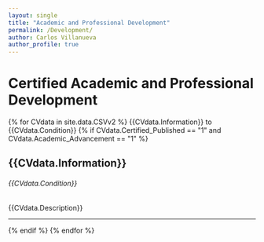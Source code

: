```yaml
---
layout: single
title: "Academic and Professional Development"
permalink: /Development/
author: Carlos Villanueva
author_profile: true
---
```

<h1>Certified Academic and Professional Development</h1>
{% for CVdata in site.data.CSVv2 %}
{{CVdata.Information}} to {{CVdata.Condition}}
{% if CVdata.Certified_Published == "1" and CVdata.Academic_Advancement == "1" %}
<h2> {{CVdata.Information}} </h2>
<h6> {{CVdata.Condition}} </h6>
<a>  {{CVdata.Description}} </a>
<br>
<hr>
{% endif %}
{% endfor %}
<!--
<h2> Personal Information </h2>
{% for CVdata in site.data.CSVv2 %}
{% if CVdata.Personal_information == "1" %}
<a> {{CVdata.Information}} : {{CVdata.Description}} | {{CVdata.Condition}}</a>
<br>
{% endif %}
{% endfor %}-->
